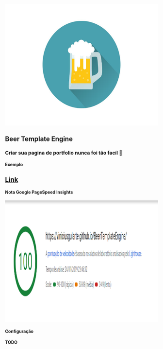 <p align="center">
  <img witdth="400" height="400" src="beericon.png"/>
</p>

## Beer Template Engine

### Criar sua pagina de portfolio nunca foi tão facíl :beers:

####  Exemplo

## [Link](https://viniciusgularte.github.io/BeerTemplateEngine/)

#### Nota Google PageSpeed Insights
<p align="center">
  <img witdth="400" height="400" src="google.png"/>
</p>

#### Configuração

<b>TODO</b>
